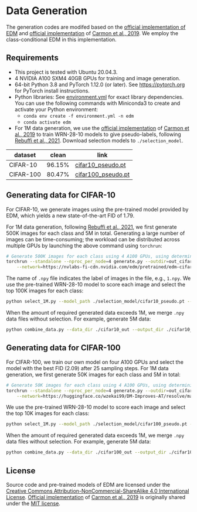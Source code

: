 # Data Generation

The generation codes are modifed based on the [official implementation of EDM](https://github.com/NVlabs/edm) and [official implementation](https://github.com/yaircarmon/semisup-adv) of [Carmon et al., 2019](https://arxiv.org/abs/1905.13736). We employ the class-conditional EDM in this implementation. 


## Requirements

- This project is tested with Ubuntu 20.04.3. 
- 4 NVIDIA A100 SXM4 40GB GPUs for training and image generation. 
- 64-bit Python 3.8 and PyTorch 1.12.0 (or later). See https://pytorch.org for PyTorch install instructions.
- Python libraries: See [environment.yml](./environment.yml) for exact library dependencies. You can use the following commands with Miniconda3 to create and activate your Python environment:
  - `conda env create -f environment.yml -n edm`
  - `conda activate edm`
- For 1M data generation, we use the [official implementation](https://github.com/yaircarmon/semisup-adv) of [Carmon et al., 2019](https://arxiv.org/abs/1905.13736) to train WRN-28-10 models to give pseudo-labels, following [Rebuffi et al., 2021](https://arxiv.org/abs/2103.01946). Download selection models to `./selection_model`. 

| dataset | clean | link |
|---|:---:|---|
| CIFAR-10 | 96.15% | [cifar10_pseudo.pt](https://huggingface.co/wzekai99/DM-Improves-AT/resolve/main/others/cifar10_pseudo.pt) |
| CIFAR-100 | 80.47% | [cifar100_pseudo.pt](https://huggingface.co/wzekai99/DM-Improves-AT/resolve/main/others/cifar100_pseudo.pt) |


## Generating data for CIFAR-10

For CIFAR-10, we generate images using the pre-trained model provided by EDM, which yields a new state-of-the-art FID of 1.79. 

For 1M data generation, following [Rebuffi et al., 2021](https://arxiv.org/abs/2103.01946), we first generate 500K images for each class and 5M in total. Generating a large number of images can be time-consuming; the workload can be distributed across multiple GPUs by launching the above command using `torchrun`:

```.bash
# Generate 500K images for each class using 4 A100 GPUs, using deterministic sampling with 20 steps
torchrun --standalone --nproc_per_node=4 generate.py --outdir=out_cifar10 --seeds=0-499999 --batch=2048  --steps=20 --class_num=10 \
    --network=https://nvlabs-fi-cdn.nvidia.com/edm/pretrained/edm-cifar10-32x32-cond-vp.pkl
```

The name of `.npy` file indicates the label of images in the file, e.g., `1.npy`. We use the pre-trained WRN-28-10 model to score each image and select the top 100K images for each class: 

```.bash
python select_1M.py --model_path ./selection_model/cifar10_pseudo.pt --data_dir ./cifar10_out --output_dir ./cifar10_npz --class_num 10
```

When the amount of required generated data exceeds 1M, we merge `.npy` data files without selection. For example, generate 5M data:

```.bash
python combine_data.py --data_dir ./cifar10_out --output_dir ./cifar10_npz --class_num 10 --file_name 5m
```

## Generating data for CIFAR-100

For CIFAR-100, we train our own model on four A100 GPUs and select the model with the best FID (2.09) after 25 sampling steps. For 1M data generation, we first generate 50K images for each class and 5M in total: 

```.bash
# Generate 50K images for each class using 4 A100 GPUs, using deterministic sampling with 25 steps
torchrun --standalone --nproc_per_node=4 generate.py --outdir=out_cifar100 --seeds=0-49999 --batch=2048  --steps=25 --class_num=100 \
    --network=https://huggingface.co/wzekai99/DM-Improves-AT/resolve/main/others/edm-cifar100-cond-32x32-cond-vp.pkl
```

We use the pre-trained WRN-28-10 model to score each image and select the top 10K images for each class: 

```.bash
python select_1M.py --model_path ./selection_model/cifar100_pseudo.pt --data_dir ./cifar100_out --output_dir ./cifar100_npz --class_num 100
```

When the amount of required generated data exceeds 1M, we merge `.npy` data files without selection. For example, generate 5M data:

```.bash
python combine_data.py --data_dir ./cifar100_out --output_dir ./cifar100_npz --class_num 100 --file_name 5m
```

## License

Source code and pre-trained models of EDM are licensed under the [Creative Commons Attribution-NonCommercial-ShareAlike 4.0 International License](http://creativecommons.org/licenses/by-nc-sa/4.0/). [Official implementation](https://github.com/yaircarmon/semisup-adv) of [Carmon et al., 2019](https://arxiv.org/abs/1905.13736) is originally shared under the [MIT license](https://github.com/yaircarmon/semisup-adv/blob/master/LICENSE.md). 
